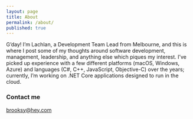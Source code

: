 ```yaml
---
layout: page
title: About
permalink: /about/
published: true
---
```


G’day! I’m Lachlan, a Development Team Lead from Melbourne, and this is where I post some of my thoughts around software development, management, leadership, and anything else which piques my interest. I’ve picked up experience with a few different platforms (macOS, Windows, Azure) and languages (C#, C++, JavaScript, Objective-C) over the years; currently, I’m working on .NET Core applications designed to run in the cloud.
### Contact me

[brooksy@hey.com](mailto:brooksy@hey.com)
